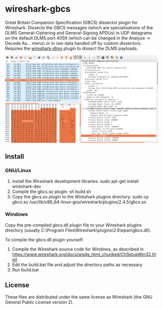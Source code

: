# wireshark-gbcs

Great Britain Companion Specification (GBCS) dissector plugin for Wireshark.
Dissects the GBCS messages (which are specialisations of the DLMS General-Ciphering and General-Signing APDUs) in UDP datagrams on the default DLMS port 4059 (which can be changed in the Analyze -> Decode As... menu) or in raw data handed off by custom dissectors.
Requires the [wireshark-dlms](https://github.com/andrebdo/wireshark-dlms) plugin to dissect the DLMS payloads.

![Screenshot](screenshot.png)

## Install

### GNU/Linux

1. Install the Wireshark development libraries: sudo apt-get install wireshark-dev
2. Compile the gbcs.so plugin: sh build.sh
3. Copy the gbcs.so plugin to the Wireshark plugins directory: sudo cp gbcs.so /usr/lib/x86_64-linux-gnu/wireshark/plugins/2.4.5/gbcs.so

### Windows

Copy the pre-compiled gbcs.dll plugin file to your Wireshark plugins directory (usually C:\Program Files\Wireshark\plugins\2.6\epan\gbcs.dll).

To compile the gbcs.dll plugin yourself:
1. Compile the Wireshark source code for Windows, as described in https://www.wireshark.org/docs/wsdg_html_chunked/ChSetupWin32.html
2. Edit the build.bat file and adjust the directory paths as necessary
3. Run build.bat

## License

These files are distributed under the same license as Wireshark (the GNU General Public License version 2).
